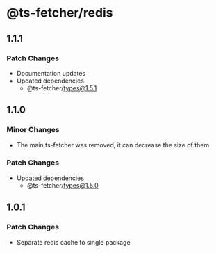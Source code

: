 # @ts-fetcher/redis

## 1.1.1

### Patch Changes

- Documentation updates
- Updated dependencies
  - @ts-fetcher/types@1.5.1

## 1.1.0

### Minor Changes

- The main ts-fetcher was removed, it can decrease the size of them

### Patch Changes

- Updated dependencies
  - @ts-fetcher/types@1.5.0

## 1.0.1

### Patch Changes

- Separate redis cache to single package
